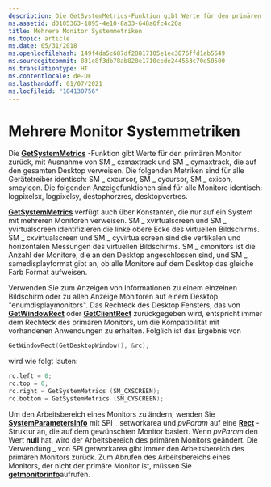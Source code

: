 ```yaml
---
description: Die GetSystemMetrics-Funktion gibt Werte für den primären Monitor zurück, mit Ausnahme von SM \_ cxmaxtrack und SM \_ cymaxtrack, die auf den gesamten Desktop verweisen.
ms.assetid: d0105363-1895-4e10-8a33-648a6fc4c20a
title: Mehrere Monitor Systemmetriken
ms.topic: article
ms.date: 05/31/2018
ms.openlocfilehash: 149f4da5c687df28817105e1ec3876ffd1ab5649
ms.sourcegitcommit: 831e8f3db78ab820e1710cede244553c70e50500
ms.translationtype: HT
ms.contentlocale: de-DE
ms.lasthandoff: 01/07/2021
ms.locfileid: "104130756"
---
```

# <a name="multiple-monitor-system-metrics"></a>Mehrere Monitor Systemmetriken

Die [**GetSystemMetrics**](/windows/win32/api/winuser/nf-winuser-getsystemmetrics) -Funktion gibt Werte für den primären Monitor zurück, mit Ausnahme von SM \_ cxmaxtrack und SM \_ cymaxtrack, die auf den gesamten Desktop verweisen. Die folgenden Metriken sind für alle Gerätetreiber identisch: SM \_ cxcursor, SM \_ cycursor, SM \_ cxicon, smcyicon. Die folgenden Anzeigefunktionen sind für alle Monitore identisch: logpixelsx, logpixelsy, destophorzres, desktopvertres.

[**GetSystemMetrics**](/windows/win32/api/winuser/nf-winuser-getsystemmetrics) verfügt auch über Konstanten, die nur auf ein System mit mehreren Monitoren verweisen. SM \_ xvirtualscreen und SM \_ yvirtualscreen identifizieren die linke obere Ecke des virtuellen Bildschirms. SM \_ cxvirtualscreen und SM \_ cyvirtualscreen sind die vertikalen und horizontalen Messungen des virtuellen Bildschirms. SM \_ cmonitors ist die Anzahl der Monitore, die an den Desktop angeschlossen sind, und SM \_ samedisplayformat gibt an, ob alle Monitore auf dem Desktop das gleiche Farb Format aufweisen.

Verwenden Sie zum Anzeigen von Informationen zu einem einzelnen Bildschirm oder zu allen Anzeige Monitoren auf einem Desktop "enumdisplaymonitors". Das Rechteck des Desktop Fensters, das von [**GetWindowRect**](/windows/win32/api/winuser/nf-winuser-getwindowrect) oder [**GetClientRect**](/windows/win32/api/winuser/nf-winuser-getclientrect) zurückgegeben wird, entspricht immer dem Rechteck des primären Monitors, um die Kompatibilität mit vorhandenen Anwendungen zu erhalten. Folglich ist das Ergebnis von


```C++
GetWindowRect(GetDesktopWindow(), &rc);
```



wird wie folgt lauten:


```C++
rc.left = 0; 
rc.top = 0; 
rc.right = GetSystemMetrics (SM_CXSCREEN); 
rc.bottom = GetSystemMetrics (SM_CYSCREEN);
```



Um den Arbeitsbereich eines Monitors zu ändern, wenden Sie [**SystemParametersInfo**](/windows/win32/api/winuser/nf-winuser-systemparametersinfoa) mit SPI \_ setworkarea und *pvParam* auf eine [**Rect**](/previous-versions//dd162897(v=vs.85)) -Struktur an, die auf dem gewünschten Monitor basiert. Wenn *pvParam* den Wert **null** hat, wird der Arbeitsbereich des primären Monitors geändert. Die Verwendung \_ von SPI getworkarea gibt immer den Arbeitsbereich des primären Monitors zurück. Zum Abrufen des Arbeitsbereichs eines Monitors, der nicht der primäre Monitor ist, müssen Sie [**getmonitorinfo**](/windows/desktop/api/Winuser/nf-winuser-getmonitorinfoa)aufrufen.

 

 

